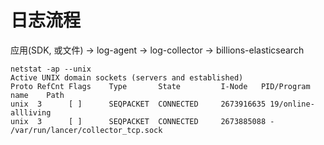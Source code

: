# 日志流程

应用(SDK, 或文件) → log-agent → log-collector → billions-elasticsearch

```shell
netstat -ap --unix
Active UNIX domain sockets (servers and established)
Proto RefCnt Flags    Type       State         I-Node   PID/Program name    Path
unix  3      [ ]      SEQPACKET  CONNECTED     2673916635 19/online-allliving
unix  3      [ ]      SEQPACKET  CONNECTED     2673885088 - /var/run/lancer/collector_tcp.sock
```
